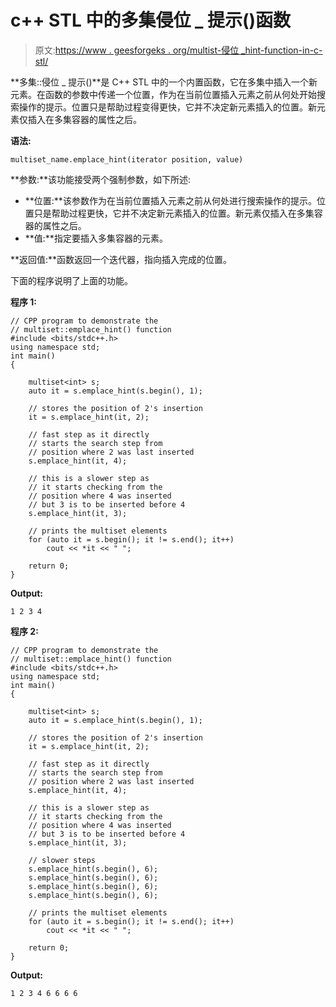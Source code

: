# c++ STL 中的多集侵位 _ 提示()函数

> 原文:[https://www . geesforgeks . org/multist-侵位 _hint-function-in-c-stl/](https://www.geeksforgeeks.org/multiset-emplace_hint-function-in-c-stl/)

**多集::侵位 _ 提示()**是 C++ STL 中的一个内置函数，它在多集中插入一个新元素。在函数的参数中传递一个位置，作为在当前位置插入元素之前从何处开始搜索操作的提示。位置只是帮助过程变得更快，它并不决定新元素插入的位置。新元素仅插入在多集容器的属性之后。

**语法:**

```
multiset_name.emplace_hint(iterator position, value)
```

**参数:**该功能接受两个强制参数，如下所述:

*   **位置:**该参数作为在当前位置插入元素之前从何处进行搜索操作的提示。位置只是帮助过程更快，它并不决定新元素插入的位置。新元素仅插入在多集容器的属性之后。
*   **值:**指定要插入多集容器的元素。

**返回值:**函数返回一个迭代器，指向插入完成的位置。

下面的程序说明了上面的功能。

**程序 1:**

```
// CPP program to demonstrate the
// multiset::emplace_hint() function
#include <bits/stdc++.h>
using namespace std;
int main()
{

    multiset<int> s;
    auto it = s.emplace_hint(s.begin(), 1);

    // stores the position of 2's insertion
    it = s.emplace_hint(it, 2);

    // fast step as it directly
    // starts the search step from
    // position where 2 was last inserted
    s.emplace_hint(it, 4);

    // this is a slower step as
    // it starts checking from the
    // position where 4 was inserted
    // but 3 is to be inserted before 4
    s.emplace_hint(it, 3);

    // prints the multiset elements
    for (auto it = s.begin(); it != s.end(); it++)
        cout << *it << " ";

    return 0;
}
```

**Output:**

```
1 2 3 4

```

**程序 2:**

```
// CPP program to demonstrate the
// multiset::emplace_hint() function
#include <bits/stdc++.h>
using namespace std;
int main()
{

    multiset<int> s;
    auto it = s.emplace_hint(s.begin(), 1);

    // stores the position of 2's insertion
    it = s.emplace_hint(it, 2);

    // fast step as it directly
    // starts the search step from
    // position where 2 was last inserted
    s.emplace_hint(it, 4);

    // this is a slower step as
    // it starts checking from the
    // position where 4 was inserted
    // but 3 is to be inserted before 4
    s.emplace_hint(it, 3);

    // slower steps
    s.emplace_hint(s.begin(), 6);
    s.emplace_hint(s.begin(), 6);
    s.emplace_hint(s.begin(), 6);
    s.emplace_hint(s.begin(), 6);

    // prints the multiset elements
    for (auto it = s.begin(); it != s.end(); it++)
        cout << *it << " ";

    return 0;
}
```

**Output:**

```
1 2 3 4 6 6 6 6

```
